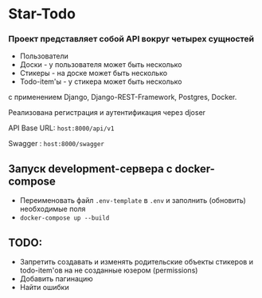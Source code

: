 # Star-Todo 

### Проект представляет собой API вокруг четырех сущностей
- Пользователи
- Доски - у пользователя может быть несколько 
- Стикеры - на доске может быть несколько 
- Todo-item'ы - у стикера может быть несколько

с применением Django, Django-REST-Framework, Postgres, Docker.


Реализована регистрация и аутентификация через djoser

API Base URL: ```host:8000/api/v1```

Swagger : ```host:8000/swagger```

## Запуск development-сервера с docker-compose
- Переименовать файл ```.env-template``` в ```.env``` и заполнить (обновить) необходимые поля
- ```docker-compose up --build```


## TODO:
- Запретить создавать и изменять родительские объекты стикеров и todo-item'ов на не созданные юзером (permissions)
- Добавить пагинацию
- Найти ошибки
